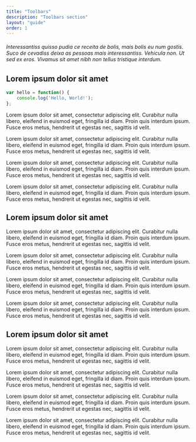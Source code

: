 ```yaml
---
title: "Toolbars"
description: "Toolbars section"
layout: "guide"
order: 1
---
```


###### Interessantiss quisso pudia ce receita de bolis, mais bolis eu num gostis. Suco de cevadiss deixa as pessoas mais interessantiss. Vehicula non. Ut sed ex eros. Vivamus sit amet nibh non tellus tristique interdum.

<article id="article1">

## Lorem ipsum dolor sit amet

```javascript
var hello = function() {
	console.log('Hello, World!');
};
```

Lorem ipsum dolor sit amet, consectetur adipiscing elit. Curabitur nulla libero, eleifend in euismod eget, fringilla id diam. Proin quis interdum ipsum. Fusce eros metus, hendrerit ut egestas nec, sagittis id velit.

Lorem ipsum dolor sit amet, consectetur adipiscing elit. Curabitur nulla libero, eleifend in euismod eget, fringilla id diam. Proin quis interdum ipsum. Fusce eros metus, hendrerit ut egestas nec, sagittis id velit.

Lorem ipsum dolor sit amet, consectetur adipiscing elit. Curabitur nulla libero, eleifend in euismod eget, fringilla id diam. Proin quis interdum ipsum. Fusce eros metus, hendrerit ut egestas nec, sagittis id velit.


Lorem ipsum dolor sit amet, consectetur adipiscing elit. Curabitur nulla libero, eleifend in euismod eget, fringilla id diam. Proin quis interdum ipsum. Fusce eros metus, hendrerit ut egestas nec, sagittis id velit.

</article>

<article id="article2">

## Lorem ipsum dolor sit amet

Lorem ipsum dolor sit amet, consectetur adipiscing elit. Curabitur nulla libero, eleifend in euismod eget, fringilla id diam. Proin quis interdum ipsum. Fusce eros metus, hendrerit ut egestas nec, sagittis id velit.

Lorem ipsum dolor sit amet, consectetur adipiscing elit. Curabitur nulla libero, eleifend in euismod eget, fringilla id diam. Proin quis interdum ipsum. Fusce eros metus, hendrerit ut egestas nec, sagittis id velit.

Lorem ipsum dolor sit amet, consectetur adipiscing elit. Curabitur nulla libero, eleifend in euismod eget, fringilla id diam. Proin quis interdum ipsum. Fusce eros metus, hendrerit ut egestas nec, sagittis id velit.

Lorem ipsum dolor sit amet, consectetur adipiscing elit. Curabitur nulla libero, eleifend in euismod eget, fringilla id diam. Proin quis interdum ipsum. Fusce eros metus, hendrerit ut egestas nec, sagittis id velit.

</article>

<article id="article3">

## Lorem ipsum dolor sit amet

Lorem ipsum dolor sit amet, consectetur adipiscing elit. Curabitur nulla libero, eleifend in euismod eget, fringilla id diam. Proin quis interdum ipsum. Fusce eros metus, hendrerit ut egestas nec, sagittis id velit.

Lorem ipsum dolor sit amet, consectetur adipiscing elit. Curabitur nulla libero, eleifend in euismod eget, fringilla id diam. Proin quis interdum ipsum. Fusce eros metus, hendrerit ut egestas nec, sagittis id velit.

Lorem ipsum dolor sit amet, consectetur adipiscing elit. Curabitur nulla libero, eleifend in euismod eget, fringilla id diam. Proin quis interdum ipsum. Fusce eros metus, hendrerit ut egestas nec, sagittis id velit.

Lorem ipsum dolor sit amet, consectetur adipiscing elit. Curabitur nulla libero, eleifend in euismod eget, fringilla id diam. Proin quis interdum ipsum. Fusce eros metus, hendrerit ut egestas nec, sagittis id velit.

</article>
